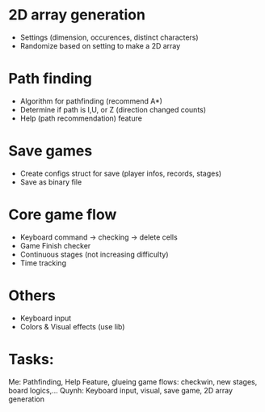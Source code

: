 # 2D array generation  
- Settings (dimension, occurences, distinct characters)
- Randomize based on setting to make a 2D array 

# Path finding  
- Algorithm for pathfinding (recommend A*)
- Determine if path is I,U, or Z (direction changed counts)
- Help (path recommendation) feature

# Save games
- Create configs struct for save (player infos, records, stages)
- Save as binary file 


# Core game flow  
- Keyboard command -> checking -> delete cells
- Game Finish checker  
- Continuous stages (not increasing difficulty) 
- Time tracking 

# Others
- Keyboard input  
- Colors & Visual effects (use lib)

# Tasks: 
Me: Pathfinding, Help Feature, glueing game flows: checkwin, new stages, board logics,...
Quynh: Keyboard input, visual, save game, 2D array generation
